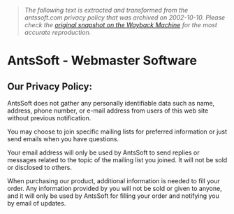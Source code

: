> *The following text is extracted and transformed from the antssoft.com privacy policy that was archived on 2002-10-10. Please check the [original snapshot on the Wayback Machine](https://web.archive.org/web/20021010222243id_/http%3A//www.antssoft.com/privacy.htm) for the most accurate reproduction.*

# AntsSoft - Webmaster Software

## Our Privacy Policy:

AntsSoft does not gather any personally identifiable data such as name, address, phone number, or e-mail address from users of this web site without previous notification.

You may choose to join specific mailing lists for preferred information or just send emails when you have questions.

Your email address will only be used by AntsSoft to send replies or messages related to the topic of the mailing list you joined. It will not be sold or disclosed to others.

When purchasing our product, additional information is needed to fill your order. Any information provided by you will not be sold or given to anyone, and it will only be used by AntsSoft for filling your order and notifying you by email of updates.

  

